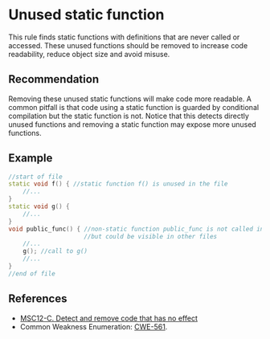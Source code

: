 # Unused static function
This rule finds static functions with definitions that are never called or accessed. These unused functions should be removed to increase code readability, reduce object size and avoid misuse.


## Recommendation
Removing these unused static functions will make code more readable. A common pitfall is that code using a static function is guarded by conditional compilation but the static function is not. Notice that this detects directly unused functions and removing a static function may expose more unused functions.


## Example

```cpp
//start of file
static void f() { //static function f() is unused in the file
    //...
}
static void g() {
    //...
}
void public_func() { //non-static function public_func is not called in file, 
                     //but could be visible in other files
    //...
    g(); //call to g()
    //...
}
//end of file

```

## References
* [MSC12-C. Detect and remove code that has no effect](https://wiki.sei.cmu.edu/confluence/display/c/MSC12-C.+Detect+and+remove+code+that+has+no+effect+or+is+never+executed)
* Common Weakness Enumeration: [CWE-561](https://cwe.mitre.org/data/definitions/561.html).
